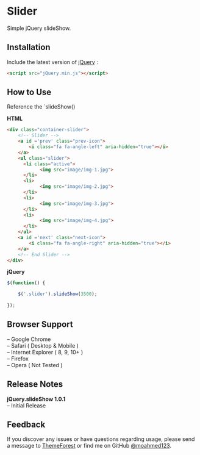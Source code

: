 # Slider
Simple jQuery slideShow.

## Installation
Include the latest version of [jQuery](http://jquery.com/download) :
```html
<script src="jQuery.min.js"></script>  
```
## How to Use
Reference the `slideShow()

**HTML**
```html
<div class="container-slider">
    <!-- Slider -->    
    <a id ='prev' class="prev-icon">
        <i class="fa fa-angle-left" aria-hidden="true"></i>
    </a>
    <ul class="slider">
      <li class="active">
            <img src="image/img-1.jpg">
      </li>
      <li>
            <img src="image/img-2.jpg">
      </li>
      <li>
            <img src="image/img-3.jpg">
      </li>
      <li>
            <img src="image/img-4.jpg">
      </li>
    </ul>
    <a id ='next' class="next-icon">
        <i class="fa fa-angle-right" aria-hidden="true"></i>
    </a>                    
    <!-- End Slider -->
</div>    
```

**jQuery**
```javascript
$(function() {  

    $('.slider').slideShow(3500); 
    
});
```  

## Browser Support
– Google Chrome  
– Safari ( Desktop & Mobile )  
– Internet Explorer ( 8, 9, 10+ )  
– Firefox  
– Opera ( Not Tested )  

## Release Notes
**jQuery.slideShow 1.0.1**   
– Initial Release   
  

## Feedback
If you discover any issues or have questions regarding usage, please send a message to [ThemeForest](https://themeforest.net/user/m_alaa/portfolio?ref=M_Alaa) or find me on GitHub [@moahmed123](https://github.com/moahmed123).
